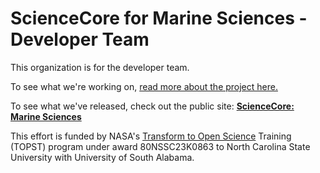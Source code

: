 # ScienceCore for Marine Sciences - Developer Team

This organization is for the developer team.

To see what we're working on, [read more about the project here.](https://github.com/sciencecore-marine-sciences/.github/blob/main/README.md)

To see what we've released, check out the public site:
**[ScienceCore: Marine Sciences](https://sciencecore-marine-sciences.github.io)**


This effort is funded by NASA's [Transform to Open Science](https://nasa.github.io/Transform-to-Open-Science) Training (TOPST) program under award 80NSSC23K0863 to North Carolina State University with University of South Alabama.
